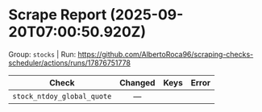 # Scrape Report (2025-09-20T07:00:50.920Z)

Group: `stocks`  |  Run: https://github.com/AlbertoRoca96/scraping-checks-scheduler/actions/runs/17876751778

| Check | Changed | Keys | Error |
|---|:---:|:--|:--|
| `stock_ntdoy_global_quote` | — |  |  |
